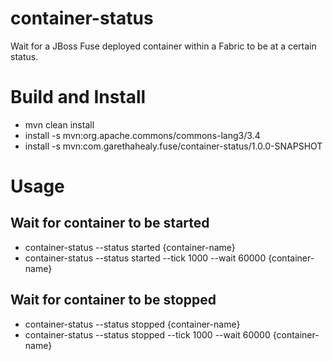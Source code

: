 # container-status
Wait for a JBoss Fuse deployed container within a Fabric to be at a certain status.

# Build and Install
- mvn clean install
- install -s mvn:org.apache.commons/commons-lang3/3.4
- install -s mvn:com.garethahealy.fuse/container-status/1.0.0-SNAPSHOT

# Usage
## Wait for container to be started
- container-status --status started {container-name}
- container-status --status started --tick 1000 --wait 60000 {container-name}

## Wait for container to be stopped
- container-status --status stopped {container-name}
- container-status --status stopped --tick 1000 --wait 60000 {container-name}
